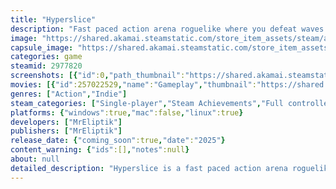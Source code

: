 ```yaml
---
title: "Hyperslice"
description: "Fast paced action arena roguelike where you defeat waves of enemies using your dash. Slice through enemies or push them to survive. Upgrade and buy abilities throughout your run to turn your ship into a killing machine."
image: "https://shared.akamai.steamstatic.com/store_item_assets/steam/apps/2977820/header.jpg?t=1731617051"
capsule_image: "https://shared.akamai.steamstatic.com/store_item_assets/steam/apps/2977820/f936dce0f505f01eef48a8a7c2318d7dcc07b40b/capsule_231x87.jpg?t=1731617051"
categories: game
steamid: 2977820
screenshots: [{"id":0,"path_thumbnail":"https://shared.akamai.steamstatic.com/store_item_assets/steam/apps/2977820/ss_097428700dad6b2838b60ffebbf1cab1677e50bf.600x338.jpg?t=1731617051","path_full":"https://shared.akamai.steamstatic.com/store_item_assets/steam/apps/2977820/ss_097428700dad6b2838b60ffebbf1cab1677e50bf.1920x1080.jpg?t=1731617051"},{"id":1,"path_thumbnail":"https://shared.akamai.steamstatic.com/store_item_assets/steam/apps/2977820/ss_419b7ae55ab1d1c419ca0a19b87ca183ef33b281.600x338.jpg?t=1731617051","path_full":"https://shared.akamai.steamstatic.com/store_item_assets/steam/apps/2977820/ss_419b7ae55ab1d1c419ca0a19b87ca183ef33b281.1920x1080.jpg?t=1731617051"},{"id":2,"path_thumbnail":"https://shared.akamai.steamstatic.com/store_item_assets/steam/apps/2977820/ss_e15f8ab4d391d72cb4869aa7c2e5407a0bc10cc3.600x338.jpg?t=1731617051","path_full":"https://shared.akamai.steamstatic.com/store_item_assets/steam/apps/2977820/ss_e15f8ab4d391d72cb4869aa7c2e5407a0bc10cc3.1920x1080.jpg?t=1731617051"},{"id":3,"path_thumbnail":"https://shared.akamai.steamstatic.com/store_item_assets/steam/apps/2977820/ss_71e8497fd3d36997bbf83b44d1b66d04844a0ba3.600x338.jpg?t=1731617051","path_full":"https://shared.akamai.steamstatic.com/store_item_assets/steam/apps/2977820/ss_71e8497fd3d36997bbf83b44d1b66d04844a0ba3.1920x1080.jpg?t=1731617051"},{"id":4,"path_thumbnail":"https://shared.akamai.steamstatic.com/store_item_assets/steam/apps/2977820/ss_b8e3d412f63f8741acc1daefe3592c2569a2e888.600x338.jpg?t=1731617051","path_full":"https://shared.akamai.steamstatic.com/store_item_assets/steam/apps/2977820/ss_b8e3d412f63f8741acc1daefe3592c2569a2e888.1920x1080.jpg?t=1731617051"},{"id":5,"path_thumbnail":"https://shared.akamai.steamstatic.com/store_item_assets/steam/apps/2977820/ss_f8ccacf921c1167998ff31418cc55ae89162f071.600x338.jpg?t=1731617051","path_full":"https://shared.akamai.steamstatic.com/store_item_assets/steam/apps/2977820/ss_f8ccacf921c1167998ff31418cc55ae89162f071.1920x1080.jpg?t=1731617051"},{"id":6,"path_thumbnail":"https://shared.akamai.steamstatic.com/store_item_assets/steam/apps/2977820/ss_762eee5453f6be7d627d3bb1b848d89d6d254473.600x338.jpg?t=1731617051","path_full":"https://shared.akamai.steamstatic.com/store_item_assets/steam/apps/2977820/ss_762eee5453f6be7d627d3bb1b848d89d6d254473.1920x1080.jpg?t=1731617051"},{"id":7,"path_thumbnail":"https://shared.akamai.steamstatic.com/store_item_assets/steam/apps/2977820/ss_53db2a5cfadc06b8e66e126995230e2966856eec.600x338.jpg?t=1731617051","path_full":"https://shared.akamai.steamstatic.com/store_item_assets/steam/apps/2977820/ss_53db2a5cfadc06b8e66e126995230e2966856eec.1920x1080.jpg?t=1731617051"},{"id":8,"path_thumbnail":"https://shared.akamai.steamstatic.com/store_item_assets/steam/apps/2977820/ss_bb49dcf7d8d5fcf018658de870566c5663c974a7.600x338.jpg?t=1731617051","path_full":"https://shared.akamai.steamstatic.com/store_item_assets/steam/apps/2977820/ss_bb49dcf7d8d5fcf018658de870566c5663c974a7.1920x1080.jpg?t=1731617051"},{"id":9,"path_thumbnail":"https://shared.akamai.steamstatic.com/store_item_assets/steam/apps/2977820/ss_5adac838035ed49f0d433b82a60ce879bc286810.600x338.jpg?t=1731617051","path_full":"https://shared.akamai.steamstatic.com/store_item_assets/steam/apps/2977820/ss_5adac838035ed49f0d433b82a60ce879bc286810.1920x1080.jpg?t=1731617051"},{"id":10,"path_thumbnail":"https://shared.akamai.steamstatic.com/store_item_assets/steam/apps/2977820/ss_bd32d7f04412df9919ed8ff493a1e7a33b0ec985.600x338.jpg?t=1731617051","path_full":"https://shared.akamai.steamstatic.com/store_item_assets/steam/apps/2977820/ss_bd32d7f04412df9919ed8ff493a1e7a33b0ec985.1920x1080.jpg?t=1731617051"},{"id":11,"path_thumbnail":"https://shared.akamai.steamstatic.com/store_item_assets/steam/apps/2977820/ss_9d148150a88a1ae6d87f66e9f2d954e495c518b2.600x338.jpg?t=1731617051","path_full":"https://shared.akamai.steamstatic.com/store_item_assets/steam/apps/2977820/ss_9d148150a88a1ae6d87f66e9f2d954e495c518b2.1920x1080.jpg?t=1731617051"},{"id":12,"path_thumbnail":"https://shared.akamai.steamstatic.com/store_item_assets/steam/apps/2977820/ss_80f6b413ed103bf9bf56f5320d49fe6d6c71f096.600x338.jpg?t=1731617051","path_full":"https://shared.akamai.steamstatic.com/store_item_assets/steam/apps/2977820/ss_80f6b413ed103bf9bf56f5320d49fe6d6c71f096.1920x1080.jpg?t=1731617051"},{"id":13,"path_thumbnail":"https://shared.akamai.steamstatic.com/store_item_assets/steam/apps/2977820/ss_789b3d460843ce08fb8e57bb0df184e94fec4afa.600x338.jpg?t=1731617051","path_full":"https://shared.akamai.steamstatic.com/store_item_assets/steam/apps/2977820/ss_789b3d460843ce08fb8e57bb0df184e94fec4afa.1920x1080.jpg?t=1731617051"},{"id":14,"path_thumbnail":"https://shared.akamai.steamstatic.com/store_item_assets/steam/apps/2977820/ss_e2a29f7e11adcdfb389c365b19625333b5af250b.600x338.jpg?t=1731617051","path_full":"https://shared.akamai.steamstatic.com/store_item_assets/steam/apps/2977820/ss_e2a29f7e11adcdfb389c365b19625333b5af250b.1920x1080.jpg?t=1731617051"},{"id":15,"path_thumbnail":"https://shared.akamai.steamstatic.com/store_item_assets/steam/apps/2977820/ss_3a875b0cb1f80f811b75f4405c4c64aa3f5b5314.600x338.jpg?t=1731617051","path_full":"https://shared.akamai.steamstatic.com/store_item_assets/steam/apps/2977820/ss_3a875b0cb1f80f811b75f4405c4c64aa3f5b5314.1920x1080.jpg?t=1731617051"}]
movies: [{"id":257022529,"name":"Gameplay","thumbnail":"https://shared.akamai.steamstatic.com/store_item_assets/steam/apps/257022529/7fad090082824eb0b2c7bdcdd2d5ac40ece5eb17/movie_600x337.jpg?t=1729968407","webm":{"480":"http://video.akamai.steamstatic.com/store_trailers/257022529/movie480_vp9.webm?t=1729968407","max":"http://video.akamai.steamstatic.com/store_trailers/257022529/movie_max_vp9.webm?t=1729968407"},"mp4":{"480":"http://video.akamai.steamstatic.com/store_trailers/257022529/movie480.mp4?t=1729968407","max":"http://video.akamai.steamstatic.com/store_trailers/257022529/movie_max.mp4?t=1729968407"},"highlight":true}]
genres: ["Action","Indie"]
steam_categories: ["Single-player","Steam Achievements","Full controller support","Steam Cloud","Steam Leaderboards"]
platforms: {"windows":true,"mac":false,"linux":true}
developers: ["MrEliptik"]
publishers: ["MrEliptik"]
release_date: {"coming_soon":true,"date":"2025"}
content_warning: {"ids":[],"notes":null}
about: null
detailed_description: "Hyperslice is a fast paced action arena roguelike where dashing is your main weapon. You slice through enemies to kill them and push them to turn them into projectiles.<br><br>Upgrade your ship and buy abilities throughout your run to turn your ship into a killing machine.<h2 class=\"bb_tag\">Slice through enemies &amp; push them</h2><img class=\"bb_img\" src=\"https://shared.akamai.steamstatic.com/store_item_assets/steam/apps/2977820/extras/slice_push.gif?t=1731617051\" /><h2 class=\"bb_tag\">Use various abilities</h2><img class=\"bb_img\" src=\"https://shared.akamai.steamstatic.com/store_item_assets/steam/apps/2977820/extras/mine.gif?t=1731617051\" /><h2 class=\"bb_tag\">Unleash your powerful ship's ultimate</h2><img class=\"bb_img\" src=\"https://shared.akamai.steamstatic.com/store_item_assets/steam/apps/2977820/extras/ultimate.gif?t=1731617051\" /><h2 class=\"bb_tag\">Upgrade your ship</h2><img class=\"bb_img\" src=\"https://shared.akamai.steamstatic.com/store_item_assets/steam/apps/2977820/extras/upgrade.gif?t=1731617051\" />"
---
```


